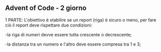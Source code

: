 Advent of Code - 2 giorno
-
1 PARTE:
L'obiettivo è stabilire se un report (riga) è sicuro o meno, per fare ciò il report deve rispettare due condizioni:

-la riga di numeri devve essere tutta crescente o decrescente;

-la distanza tra un numero e l'altro deve essere compresa tra 1 e 3;
